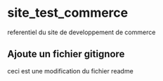 # site_test_commerce
referentiel du site de developpement de commerce
## Ajoute  un fichier gitignore

ceci est une modification du fichier readme
